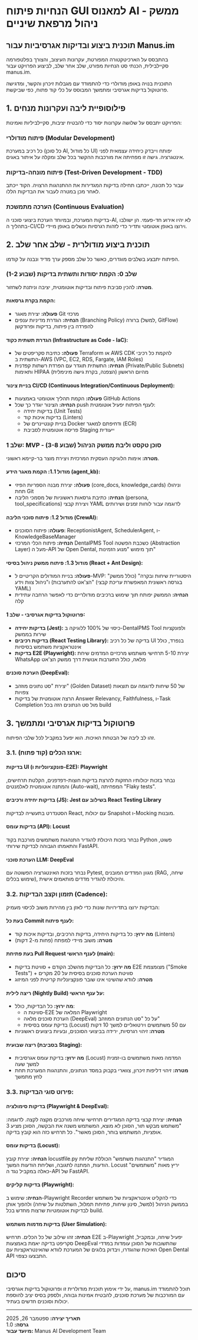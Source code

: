 # הנחיות פיתוח GUI למאנוס AI - ממשק ניהול מרפאת שיניים

## תוכנית ביצוע ובדיקות אגרסיביות עבור Manus.im

בהתבסס על הארכיטקטורה המפורטת, עקרונות העיצוב, והצורך בפלטפורמה סקיילבילית, הכנתי סט הנחיות מפורט, שלב אחר שלב, לביצוע הפרויקט עבור manus.im.

התוכנית בנויה באופן מודולרי כדי להתמודד עם מגבלות זיכרון והקשר, ומדגישה פרוטוקול בדיקות אגרסיבי ומתמשך המבוסס על כלי קוד פתוח, כפי שביקשת.

## 1. פילוסופיית ליבה ועקרונות מנחים

הפרויקט יתבסס על שלושה עקרונות יסוד כדי להבטיח יציבות, סקיילביליות ואמינות:

### פיתוח מודולרי (Modular Development)
כל רכיב במערכת (כל סוכן AI, כל מודול UI) יפותח וייבדק כיחידה עצמאית לפני אינטגרציה. גישה זו מפחיתה את מורכבות ההקשר בכל שלב ומקלה על איתור באגים.

### פיתוח מונחה-בדיקות (Test-Driven Development - TDD)
עבור כל תכונה, ייכתבו תחילה בדיקות המגדירות את ההתנהגות הרצויה. הקוד ייכתב לאחר מכן במטרה לעבור את הבדיקות הללו.

### הערכה מתמשכת (Continuous Evaluation)
בדיקות המערכת, ובמיוחד הערכת ביצועי סוכני ה-AI, לא יהיו אירוע חד-פעמי. הן ישולבו בתהליך ה-CI/CD וירוצו באופן אוטומטי ותדיר כדי לזהות רגרסיות וכשלים באופן מיידי.

## 2. תוכנית ביצוע מודולרית - שלב אחר שלב

הפיתוח יתבצע בשלבים מוגדרים, כאשר כל שלב מספק ערך מדיד ונבנה על קודמו.

### שלב 0: הקמת יסודות ותשתית בדיקות (שבוע 1-2)

**מטרה:** להכין סביבת פיתוח ובדיקות אוטומטית, יציבה וניתנת לשחזור.

#### הקמת בקרת גרסאות:
- **פעולה:** יצירת מאגר Git מרכזי
- **הנחיה:** הגדרת מדיניות ענפים (Branching Policy) ברורה (למשל, GitFlow) להפרדה בין פיתוח, בדיקות ופרודקשן

#### הגדרת תשתית כקוד (Infrastructure as Code - IaC):
- **פעולה:** כתיבת סקריפטים של Terraform או AWS CDK להקמת כל רכיבי התשתית ב-AWS (VPC, EC2, RDS, Fargate, IAM Roles)
- **הנחיה:** התשתית תוגדר עם הפרדת רשתות קפדנית (Private/Public Subnets) ותאימות HIPAA מהיום הראשון (הצפנה, בקרת גישה מינימלית)

#### בניית צינור CI/CD (Continuous Integration/Continuous Deployment):
- **פעולה:** הקמת תהליך אוטומטי באמצעות GitHub Actions
- **הנחיה:** הצינור יוגדר כך שכל push לענף הפיתוח יפעיל אוטומטית:
  - בדיקות יחידה (Unit Tests)
  - בדיקות איכות קוד (Linters)
  - בניית קונטיינרים של Docker ודחיפתם למאגר (ECR)
  - פריסה אוטומטית לסביבת Staging ייעודית

### שלב 1: MVP - סוכן טקסט וליבת ממשק הניהול (שבוע 3-8)

**מטרה:** אימות הלוגיקה העסקית המרכזית ויצירת מוצר בר-קיימא ראשוני.

#### מודול 1.1: הקמת מאגר הידע (agent_kb):
- **פעולה:** יצירת מבנה הספריות הפיזי (core_docs, knowledge_cards) וניהולו תחת Git
- **הנחיה:** כתיבת גרסאות ראשוניות של מסמכי הליבה (persona, tool_specifications) ויצירת קבצי YAML לדוגמה עבור לוחות זמנים ושירותים

#### מודול 1.2: פיתוח סוכני הליבה (CrewAI):
- **פעולה:** פיתוח הסוכנים: ReceptionistAgent, SchedulerAgent, ו-KnowledgeBaseManager
- **הנחיה:** פיתוח הכלי המרכזי DentalPMS Tool כשכבת הפשטה (Abstraction Layer) מעל ה-API של Open Dental, תוך מימוש "מנוע הזמינות"

#### מודול 1.3: פיתוח ממשק ניהול בסיסי (React + Ant Design):
- **פעולה:** בניית המודולים הקריטיים ל-MVP: "היסטוריית שיחות ובקרה" (כולל ממשק הצ'אט להתערבות) ו"ניהול צוות וידע" (בגרסה ראשונית המאפשרת עריכת קבצי YAML)
- **הנחיה:** הממשק יפותח תוך שימוש ברכיבים מודולריים כדי לאפשר הרחבה עתידית קלה

#### פרוטוקול בדיקות אגרסיבי - שלב 1:
- **בדיקות יחידה (Jest):** כיסוי של 100% ללוגיקה ב-DentalPMS Tool ולפונקציות שירות בממשק
- **בדיקות רכיבים (React Testing Library):** בדיקה של כל רכיב UI בנפרד, כולל אינטראקציות משתמש בסיסיות
- **בדיקות E2E (Playwright):** יצירת 5-10 תרחישי משתמש מרכזיים המדמים שיחת WhatsApp מלאה, כולל התערבות אנושית דרך ממשק הצ'אט

#### הערכת סוכנים (DeepEval):
- יצירת "סט נתונים מוזהב" (Golden Dataset) של 50 שיחות לדוגמה עם תוצאות צפויות
- הרצה אוטומטית של בדיקות Answer Relevancy, Faithfulness, ו-Task Completion מול סט הנתונים הזה בכל build

## 3. פרוטוקול בדיקות אגרסיבי ומתמשך

זהו לב ליבה של הבטחת האיכות. הוא יפעל במקביל לכל שלבי הפיתוח.

### 3.1. ארגז הכלים (קוד פתוח):

#### בדיקות UI (פונקציונליות ו-E2E): Playwright
נבחר בזכות יכולותיו החזקות להרצת בדיקות חוצות-דפדפנים, הקלטת תרחישים, והמתנה אוטומטית לאלמנטים (Auto-wait), המפחיתה "Flaky tests".

#### בדיקות יחידה ורכיבים (JS): Jest בשילוב עם React Testing Library
הסטנדרט בתעשייה לבדיקות React, עם יכולות Snapshot ו-Mocking מובנות.

#### בדיקות עומס (API): Locust
נבחר בזכות היכולת להגדיר התנהגות משתמשים מורכבת בקוד Python פשוט, והתאמתו הגבוהה לבדיקת שירותי FastAPI.

#### הערכת סוכני LLM: DeepEval
נבחר בזכות האינטגרציה הפשוטה עם Pytest, מגוון המדדים המובנים (RAG, שיחה, שימוש בכלים), והיכולת להגדיר מדדים מותאמים אישית.

### 3.2. תזמון וקצב הבדיקות (Cadence):

הבדיקות ירוצו בתדירויות שונות כדי לאזן בין מהירות משוב לכיסוי מעמיק:

#### בעת כל Commit לענף פיתוח:
- **מה ירוץ:** כל בדיקות היחידה, בדיקות הרכיבים, ובדיקות איכות קוד (Linters)
- **מטרה:** משוב מיידי למפתח (פחות מ-2 דקות)

#### בעת פתיחת Pull Request לענף הראשי (main):
- **מה ירוץ:** כל הבדיקות מהשלב הקודם + סוויטת בדיקות E2E מצומצמת ("Smoke Tests") + סוויטת הערכת סוכנים בסיסית על 20 מקרים
- **מטרה:** לוודא שהשינוי אינו שובר פונקציונליות קריטית לפני המיזוג

#### ריצה לילית (Nightly Build) על ענף הראשי:
- **מה ירוץ:** כל הבדיקות, כולל:
  - סוויטת ה-E2E המלאה של Playwright
  - הערכת סוכנים מלאה (DeepEval) על כל "סט הנתונים המוזהב"
  - בדיקת עומס בסיסית (Locust) עם 50 משתמשים וירטואליים למשך 10 דקות
- **מטרה:** זיהוי רגרסיות, ירידה בביצועי הסוכנים, ובעיות ביצועים ראשוניות

#### ריצה שבועית (בסביבת Staging):
- **מה ירוץ:** בדיקת עומס אגרסיבית (Locust) המדמה מאות משתמשים בו-זמנית למשך שעה
- **מטרה:** זיהוי דליפות זיכרון, צווארי בקבוק במסד הנתונים, והתנהגות המערכת תחת לחץ מתמשך

### 3.3. פירוט סוגי הבדיקות:

#### בדיקות סימולציה (Playwright & DeepEval):
**הנחיה:** יצירת קבצי בדיקה המגדירים תרחישי שיחה מורכבים מקצה לקצה. לדוגמה: "משתמש מבקש תור, הסוכן לא מוצא, המשתמש משנה את הבקשה, הסוכן מציע 3 אופציות, המשתמש בוחר, הסוכן מאשר". כל תרחיש כזה הוא קובץ בדיקה.

#### בדיקות עומס (Locust):
**הנחיה:** יצירת קובץ locustfile.py המגדיר "התנהגות משתמש" הכוללת שליחת הודעות, המתנה לתגובה, ושליחת הודעות המשך. Locust יריץ מאות "משתמשים" כאלה במקביל נגד ה-API של FastAPI.

#### בדיקות קליקים (Playwright):
**הנחיה:** שימוש ב-Playwright Recorder כדי להקליט אינטראקציות של משתמש בממשק הניהול (למשל, סינון שיחות, פתיחת תמלול, השתלטות על שיחה) ולהפוך אותן לבדיקות אוטומטיות שרצות מחדש בכל build.

#### בדיקות מדמות משתמש (User Simulation):
**הנחיה:** זהו שילוב של כל הכלים. תרחיש E2E ב-Playwright יפעיל שיחה, ובמקביל, סקריפט בדיקה יאמת באמצעות DeepEval שהתשובות של הסוכן עומדות במדדי האיכות שהוגדרו, ויבדוק בלוגים של המערכת לוודא שהאינטראקציות עם Open Dental API התבצעו כצפוי.

## סיכום

על ידי אימוץ תוכנית מודולרית זו ופרוטוקול בדיקות אגרסיבי, manus.im תוכל להתמודד עם המורכבות של מערכת סוכנים, להבטיח אמינות גבוהה, ולספק בסיס יציב להוספת יכולות וסוכנים חדשים בעתיד.

---

**תאריך יצירה:** ספטמבר 26, 2025  
**גרסה:** 1.0  
**מיועד עבור:** Manus AI Development Team
